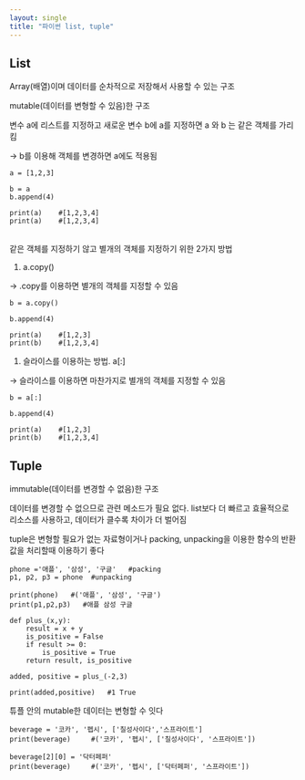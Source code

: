 ```yaml
---
layout: single
title: "파이썬 list, tuple"
---
```

## List
Array(배열)이며 데이터를 순차적으로 저장해서 사용할 수 있는 구조

mutable(데이터를 변형할 수 있음)한 구조


변수 a에 리스트를 지정하고 새로운 변수 b에 a를 지정하면 a 와 b 는 같은 객체를 가리킴

→ b를 이용해 객체를 변경하면 a에도 적용됨
```
a = [1,2,3]

b = a
b.append(4)

print(a)    #[1,2,3,4]
print(a)    #[1,2,3,4]
```
<br>
같은 객체를 지정하기 않고 별개의 객체를 지정하기 위한 2가지 방법

1. a.copy()  

→ .copy를 이용하면 별개의 객체를 지정할 수 있음
```
b = a.copy()

b.append(4)

print(a)    #[1,2,3]
print(b)    #[1,2,3,4]
```

1. 슬라이스를 이용하는 방법. a[:]

→ 슬라이스를 이용하면 마찬가지로 별개의 객체를 지정할 수 있음
```
b = a[:]

b.append(4)

print(a)    #[1,2,3]
print(b)    #[1,2,3,4]
```

## Tuple
immutable(데이터를 변경할 수 없음)한 구조

데이터를 변경할 수 없으므로 관련 메소드가 필요 없다. list보다 더 빠르고 효율적으로 리소스를 사용하고, 데이터가 클수록 차이가 더 벌어짐

tuple은 변형할 필요가 없는 자료형이거나 packing, unpacking을 이용한 함수의 반환값을 처리할때 이용하기 좋다
```
phone ='애플', '삼성', '구글'   #packing
p1, p2, p3 = phone  #unpacking

print(phone)   #('애플', '삼성', '구글')
print(p1,p2,p3)   #애플 삼성 구글

def plus_(x,y):
    result = x + y
    is_positive = False
    if result >= 0:
        is_positive = True
    return result, is_positive

added, positive = plus_(-2,3)

print(added,positive)   #1 True
```

튜플 안의 mutable한 데이터는 변형할 수 잇다
```
beverage = '코카', '펩시', ['칠성사이다','스프라이트']
print(beverage)     #('코카', '펩시', ['칠성사이다', '스프라이트'])

beverage[2][0] = '닥터페퍼'
print(beverage)     #('코카', '펩시', ['닥터페퍼', '스프라이트'])
```
